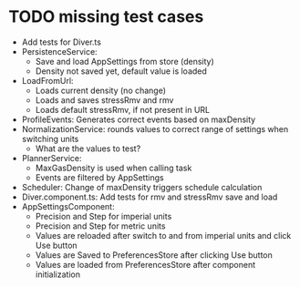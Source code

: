 # TODO missing test cases

* Add tests for Diver.ts
* PersistenceService:
  * Save and load AppSettings from store (density)
  * Density not saved yet, default value is loaded
* LoadFromUrl:
  * Loads current density (no change)
  * Loads and saves stressRmv and rmv
  * Loads default stressRmv, if not present in URL
* ProfileEvents: Generates correct events based on maxDensity
* NormalizationService: rounds values to correct range of settings when switching units
  * What are the values to test?
* PlannerService: 
  * MaxGasDensity is used when calling task
  * Events are filtered by AppSettings
* Scheduler: Change of maxDensity triggers schedule calculation
* Diver.component.ts: Add tests for rmv and stressRmv save and load
* AppSettingsComponent:
  * Precision and Step for imperial units
  * Precision and Step for metric units
  * Values are reloaded after switch to and from imperial units and click Use button
  * Values are Saved to PreferencesStore after clicking Use button
  * Values are loaded from PreferencesStore after component initialization
